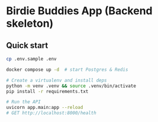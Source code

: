 # Birdie Buddies App (Backend skeleton)

## Quick start
```bash
cp .env.sample .env

docker compose up -d  # start Postgres & Redis

# Create a virtualenv and install deps
python -m venv .venv && source .venv/bin/activate
pip install -r requirements.txt

# Run the API
uvicorn app.main:app --reload
# GET http://localhost:8000/health
